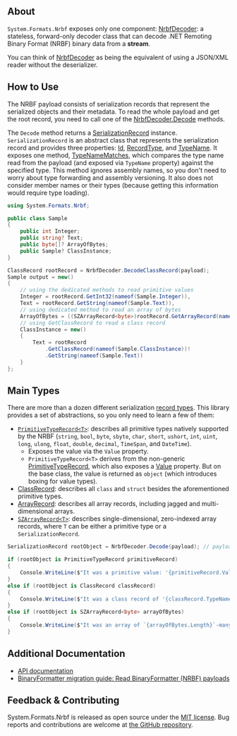 ## About

<!-- A description of the package and where one can find more documentation -->

`System.Formats.Nrbf` exposes only one component: [NrbfDecoder](https://learn.microsoft.com/dotnet/api/system.formats.nrbf.nrbfdecoder): a stateless, forward-only decoder class that can decode .NET Remoting Binary Format (NRBF) binary data from a **stream**.

You can think of [NrbfDecoder](https://learn.microsoft.com/en-us/dotnet/api/system.formats.nrbf.nrbfdecoder) as being the equivalent of using a JSON/XML reader without the deserializer.

## How to Use

The NRBF payload consists of serialization records that represent the serialized objects and their metadata. To read the whole payload and get the root record, you need to call one of the [NrbfDecoder.Decode](https://learn.microsoft.com/dotnet/api/system.formats.nrbf.nrbfdecoder.decode) methods.

The `Decode` method returns a [SerializationRecord](https://learn.microsoft.com/dotnet/api/system.formats.nrbf.serializationrecord) instance. `SerializationRecord` is an abstract class that represents the serialization record and provides three properties: [Id](https://learn.microsoft.com/dotnet/api/system.formats.nrbf.serializationrecord.id), [RecordType](https://learn.microsoft.com/dotnet/api/system.formats.nrbf.serializationrecord.recordtype), and [TypeName](https://learn.microsoft.com/dotnet/api/system.formats.nrbf.serializationrecord.typename). It exposes one method, [TypeNameMatches](https://learn.microsoft.com/dotnet/api/system.formats.nrbf.serializationrecord.typenamematches), which compares the type name read from the payload (and exposed via `TypeName` property) against the specified type. This method ignores assembly names, so you don't need to worry about type forwarding and assembly versioning. It also does not consider member names or their types (because getting this information would require type loading).

```csharp
using System.Formats.Nrbf;

public class Sample
{
    public int Integer;
    public string? Text;
    public byte[]? ArrayOfBytes;
    public Sample? ClassInstance;
}

ClassRecord rootRecord = NrbfDecoder.DecodeClassRecord(payload);
Sample output = new()
{
    // using the dedicated methods to read primitive values
    Integer = rootRecord.GetInt32(nameof(Sample.Integer)),
    Text = rootRecord.GetString(nameof(Sample.Text)),
    // using dedicated method to read an array of bytes
    ArrayOfBytes = ((SZArrayRecord<byte>)rootRecord.GetArrayRecord(nameof(Sample.ArrayOfBytes))).GetArray(),
    // using GetClassRecord to read a class record
    ClassInstance = new()
    {
        Text = rootRecord
            .GetClassRecord(nameof(Sample.ClassInstance))!
            .GetString(nameof(Sample.Text))
    }
};
```

## Main Types

<!-- The main types provided in this library -->

There are more than a dozen different serialization [record types](https://learn.microsoft.com/openspecs/windows_protocols/ms-nrbf). This library provides a set of abstractions, so you only need to learn a few of them:

- [`PrimitiveTypeRecord<T>`](https://learn.microsoft.com/dotnet/api/system.formats.nrbf.primitivetyperecord-1): describes all primitive types natively supported by the NRBF (`string`, `bool`, `byte`, `sbyte`, `char`, `short`, `ushort`, `int`, `uint`, `long`, `ulong`, `float`, `double`, `decimal`, `TimeSpan`, and `DateTime`).
  - Exposes the value via the `Value` property.
  - `PrimitiveTypeRecord<T>` derives from the non-generic [PrimitiveTypeRecord](https://learn.microsoft.com/dotnet/api/system.formats.nrbf.primitivetyperecord), which also exposes a [Value](https://learn.microsoft.com/dotnet/api/system.formats.nrbf.primitivetyperecord.value) property. But on the base class, the value is returned as `object` (which introduces boxing for value types).
- [ClassRecord](https://learn.microsoft.com/dotnet/api/system.formats.nrbf.classrecord): describes all `class` and `struct` besides the aforementioned  primitive types.
- [ArrayRecord](https://learn.microsoft.com/dotnet/api/system.formats.nrbf.arrayrecord): describes all array records, including jagged and multi-dimensional arrays.
- [`SZArrayRecord<T>`](https://learn.microsoft.com/dotnet/api/system.formats.nrbf.szarrayrecord-1): describes single-dimensional, zero-indexed array records, where `T` can be either a primitive type or a `SerializationRecord`.

```csharp
SerializationRecord rootObject = NrbfDecoder.Decode(payload); // payload is a Stream

if (rootObject is PrimitiveTypeRecord primitiveRecord)
{
    Console.WriteLine($"It was a primitive value: '{primitiveRecord.Value}'");
}
else if (rootObject is ClassRecord classRecord)
{
    Console.WriteLine($"It was a class record of '{classRecord.TypeName.AssemblyQualifiedName}' type name.");
}
else if (rootObject is SZArrayRecord<byte> arrayOfBytes)
{
    Console.WriteLine($"It was an array of `{arrayOfBytes.Length}`-many bytes.");
}
```

## Additional Documentation

<!-- Links to further documentation. Remove conceptual documentation if not available for the library. -->

* [API documentation](https://learn.microsoft.com/dotnet/api/system.formats.nrbf)
* [BinaryFormatter migration guide: Read BinaryFormatter (NRBF) payloads](https://learn.microsoft.com/dotnet/standard/serialization/binaryformatter-migration-guide/read-nrbf-payloads)

## Feedback & Contributing

<!-- How to provide feedback on this package and contribute to it -->

System.Formats.Nrbf is released as open source under the [MIT license](https://licenses.nuget.org/MIT). Bug reports and contributions are welcome at [the GitHub repository](https://github.com/dotnet/runtime).
